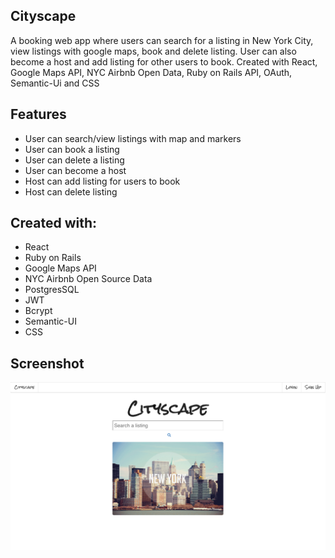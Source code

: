 ## Cityscape

A booking web app where users can search for a listing in New York City, view listings with google maps, book and delete listing. User can also become a host and add listing for other users to book. Created with React, Google Maps API, NYC Airbnb Open Data, Ruby on Rails API, OAuth, Semantic-Ui and CSS

## Features

* User can search/view listings with map and markers
* User can book a listing
* User can delete a listing 
* User can become a host
* Host can add listing for users to book
* Host can delete listing

## Created with: 

* React
* Ruby on Rails 
* Google Maps API
* NYC Airbnb Open Source Data
* PostgresSQL
* JWT
* Bcrypt
* Semantic-UI
* CSS

## Screenshot 

![Landing](https://raw.githubusercontent.com/sunnytano/Cityscape-frontend/master/public/screenshot.png)

